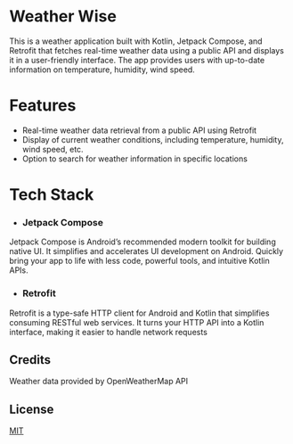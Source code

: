 # Weather Wise

This is a weather application built with Kotlin, Jetpack Compose, and Retrofit that fetches real-time weather data using a public API and displays it in a user-friendly interface. The app provides users with up-to-date information on temperature, humidity, wind speed.


# Features

- Real-time weather data retrieval from a public API using Retrofit
- Display of current weather conditions, including temperature, humidity, wind speed, etc.
- Option to search for weather information in specific locations

# Tech Stack

- ### Jetpack Compose 
Jetpack Compose is Android’s recommended modern toolkit for building native UI. It simplifies and accelerates UI development on Android. Quickly bring your app to life with less code, powerful tools, and intuitive Kotlin APIs.

- ### Retrofit
Retrofit is a type-safe HTTP client for Android and Kotlin that simplifies consuming RESTful web services. It turns your HTTP API into a Kotlin interface, making it easier to handle network requests



## Credits
Weather data provided by OpenWeatherMap API
## License

[MIT](https://choosealicense.com/licenses/mit/)

